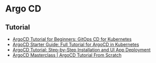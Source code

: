 # Argo CD

## Tutorial

* [ArgoCD Tutorial for Beginners: GitOps CD for Kubernetes](https://www.youtube.com/playlist?list=PLiMWaCMwGJXkktZoHhmL6sbg7ELNjv9Xw)
* [ArgoCD Starter Guide: Full Tutorial for ArgoCD in Kubernetes](https://www.youtube.com/watch?v=JLrR9RV9AFA)
* [ArgoCD Tutorial: Step-by-Step Installation and UI App Deployment](you1tube.com/watch?v=8AJlVQy6Cx0)
* [ArgoCD Masterclass | ArgoCD Tutorial From Scratch](https://www.youtube.com/watch?v=-ebgvH3HbRc)